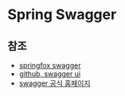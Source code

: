 # Spring Swagger

## 참조
- [springfox swagger](https://springfox.github.io/springfox/docs/current/)
- [github, swagger ui](https://github.com/swagger-api/swagger-ui)
- [swagger 공식 홈페이지](https://swagger.io/tools/swagger-ui/)
